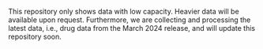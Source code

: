 This repository only shows data with low capacity. Heavier data will be available upon request.
Furthermore, we are collecting and processing the latest data, i.e., drug data from the March 2024 release, and will update this repository soon.
